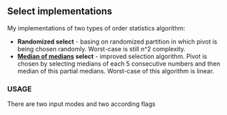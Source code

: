 ## Select implementations

My implementations of two types of order statistics algorithm: 
  * **Randomized select** - basing on randomized partition in which pivot is being chosen randomly. Worst-case is still n^2 complexity.
  * **[Median of medians](https://en.wikipedia.org/wiki/Median_of_medians) select** - improved selection algorithm. Pivot is chosen by selecting medians of each 5 consecutive numbers and then median of this partial medians.
  Worst-case of this algorithm is linear.
  
  ### USAGE
  
  There are two input modes and two according flags
